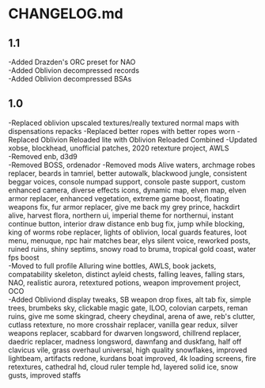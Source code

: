# CHANGELOG.md

## 1.1

-Added Drazden's ORC preset for NAO  
-Added Oblivion decompressed records  
-Added Oblivion decompressed BSAs  

## 1.0

-Replaced oblivion upscaled textures/really textured normal maps with dispensations repacks 
-Replaced better ropes with better ropes worn
-Replaced Oblivion Reloaded lite with Oblivion Reloaded Combined
-Updated xobse, blockhead, unofficial patches, 2020 retexture project, AWLS  
-Removed enb, d3d9  
-Removed BOSS, ordenador
-Removed mods Alive waters, archmage robes replacer, beards in tamriel, better autowalk, blackwood jungle, consistent beggar voices, console numpad support, console paste support, custom enhanced camera, diverse effects icons, dynamic map, elven map, elven armor replacer, enhanced vegetation, extreme game boost, floating weapons fix, fur armor replacer, give me back my grey prince, hackdirt alive, harvest flora, northern ui, imperial theme for northernui, instant continue button, interior draw distance enb bug fix, jump while blocking, king of worms robe replacer, lights of oblivion, local guards features, loot menu, menuque, npc hair matches bear, elys silent voice,  reworked posts, ruined ruins, shiny septims, snowy road to bruma, tropical gold coast, water fps boost  
-Moved to full profile Alluring wine bottles, AWLS, book jackets, compatability skeleton, distinct ayleid chests, falling leaves, falling stars, NAO, realistic aurora, retextured potions, weapon improvement project, OCO  
-Added Obliviond display tweaks, SB weapon drop fixes, alt tab fix, simple trees, brumbeks sky, clickable magic gate, ILOO, colovian carpets, reman ruins, give me some skingrad, cheery cheydinal, arena of awe, reb's clutter, cutlass retexture, no more crosshair replacer, vanilla gear redux, silver weapons replacer, scabbard for dwarven longsword, chillrend replacer, daedric replacer, madness longsword, dawnfang and duskfang, half off clavicus vile, grass overhaul universal, high quality snowflakes, improved lightbeam, artifacts redone, kurdans boat improved, 4k loading screens, fire retextures, cathedral hd, cloud ruler temple hd, layered solid ice, snow gusts, improved staffs  

